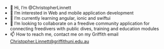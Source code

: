 - 👋 Hi, I’m @ChristopherLinnett
- 👀 I’m interested in Web and mobile application development
- 🌱 I’m currently learning angular, ionic and swiftui
- 💞️ I’m looking to collaborate on a freedive community application for connecting freedivers with public dives, training and education modules
- 📫 How to reach me, contact me on my Griffith email Christopher.Linnett@griffithuni.edu.au

<!---
ChristopherLinnett/ChristopherLinnett is a ✨ special ✨ repository because its `README.md` (this file) appears on your GitHub profile.
You can click the Preview link to take a look at your changes.
--->
